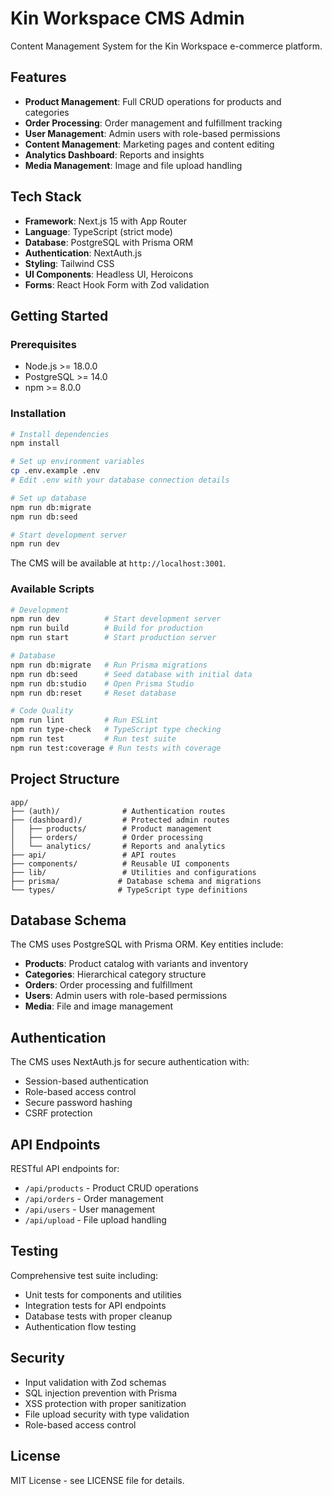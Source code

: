 # Kin Workspace CMS Admin

Content Management System for the Kin Workspace e-commerce platform.

## Features

- **Product Management**: Full CRUD operations for products and categories
- **Order Processing**: Order management and fulfillment tracking
- **User Management**: Admin users with role-based permissions
- **Content Management**: Marketing pages and content editing
- **Analytics Dashboard**: Reports and insights
- **Media Management**: Image and file upload handling

## Tech Stack

- **Framework**: Next.js 15 with App Router
- **Language**: TypeScript (strict mode)
- **Database**: PostgreSQL with Prisma ORM
- **Authentication**: NextAuth.js
- **Styling**: Tailwind CSS
- **UI Components**: Headless UI, Heroicons
- **Forms**: React Hook Form with Zod validation

## Getting Started

### Prerequisites

- Node.js >= 18.0.0
- PostgreSQL >= 14.0
- npm >= 8.0.0

### Installation

```bash
# Install dependencies
npm install

# Set up environment variables
cp .env.example .env
# Edit .env with your database connection details

# Set up database
npm run db:migrate
npm run db:seed

# Start development server
npm run dev
```

The CMS will be available at `http://localhost:3001`.

### Available Scripts

```bash
# Development
npm run dev          # Start development server
npm run build        # Build for production
npm run start        # Start production server

# Database
npm run db:migrate   # Run Prisma migrations
npm run db:seed      # Seed database with initial data
npm run db:studio    # Open Prisma Studio
npm run db:reset     # Reset database

# Code Quality
npm run lint         # Run ESLint
npm run type-check   # TypeScript type checking
npm run test         # Run test suite
npm run test:coverage # Run tests with coverage
```

## Project Structure

```
app/
├── (auth)/              # Authentication routes
├── (dashboard)/         # Protected admin routes
│   ├── products/        # Product management
│   ├── orders/          # Order processing
│   └── analytics/       # Reports and analytics
├── api/                 # API routes
├── components/          # Reusable UI components
├── lib/                 # Utilities and configurations
├── prisma/             # Database schema and migrations
└── types/              # TypeScript type definitions
```

## Database Schema

The CMS uses PostgreSQL with Prisma ORM. Key entities include:

- **Products**: Product catalog with variants and inventory
- **Categories**: Hierarchical category structure
- **Orders**: Order processing and fulfillment
- **Users**: Admin users with role-based permissions
- **Media**: File and image management

## Authentication

The CMS uses NextAuth.js for secure authentication with:

- Session-based authentication
- Role-based access control
- Secure password hashing
- CSRF protection

## API Endpoints

RESTful API endpoints for:

- `/api/products` - Product CRUD operations
- `/api/orders` - Order management
- `/api/users` - User management
- `/api/upload` - File upload handling

## Testing

Comprehensive test suite including:

- Unit tests for components and utilities
- Integration tests for API endpoints
- Database tests with proper cleanup
- Authentication flow testing

## Security

- Input validation with Zod schemas
- SQL injection prevention with Prisma
- XSS protection with proper sanitization
- File upload security with type validation
- Role-based access control

## License

MIT License - see LICENSE file for details.